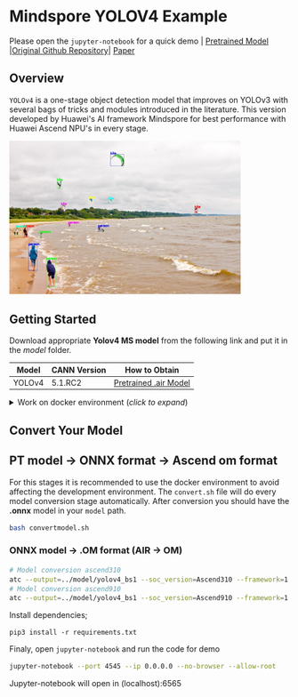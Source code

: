 # Mindspore YOLOV4 Example

Please open the `jupyter-notebook` for a quick demo | [Pretrained Model](https://www.mindspore.cn/resources/hub/details/en?MindSpore/1.8/yolov4_coco2017) |[Original Github Repository](https://github.com/AlexeyAB/darknet)| [Paper](https://arxiv.org/abs/2004.10934)

## Overview

`YOLOv4` is a one-stage object detection model that improves on YOLOv3 with several bags of tricks and modules introduced in the literature. This version developed by Huawei's AI framework Mindspore for best performance with Huawei Ascend NPU's in every stage.

<img alt="teaser" src="./out/out_test.jpg" width=416>

## Getting Started

Download appropriate **Yolov4 MS model** from the following link and put it in the _model_ folder. 

| **Model** | **CANN Version** | **How to Obtain** |
|---|---|---|
| YOLOv4 | 5.1.RC2 | [Pretrained .air Model](https://www.mindspore.cn/resources/hub/details/en?MindSpore/1.8/yolov4_coco2017) |

<details> <summary> Work on docker environment (<i>click to expand</i>)</summary>

Start your docker environment.

```bash
sudo docker run -it -u root --rm --name mediapipeInfer -p 6565:4545 \
--device=/dev/davinci0 \
--device=/dev/davinci_manager \
--device=/dev/devmm_svm \
--device=/dev/hisi_hdc \
-v /usr/local/dcmi:/usr/local/dcmi \
-v /PATH/pyacl_samples:/workspace/pyacl_samples \
-v /usr/local/bin/npu-smi:/usr/local/bin/npu-smi \
-v /usr/local/Ascend/driver:/usr/local/Ascend/driver \
ascendhub.huawei.com/public-ascendhub/infer-modelzoo:22.0.RC2 /bin/bash
```
```bash
pip3 install --upgrade pip
pip3 install attrs numpy decorator sympy cffi pyyaml pathlib2 psutil protobuf scipy requests absl-py jupyter jupyterlab sympy
```
    
```bash
apt-get update && apt-get install -y --no-install-recommends \
        gcc \
        g++ \
        make \
        cmake \
        zlib1g \
        zlib1g-dev \
        openssl \
        libsqlite3-dev \
        libssl-dev \
        libffi-dev \
        unzip \
        pciutils \
        net-tools \
        libblas-dev \
        gfortran \
        libblas3 \
        libopenblas-dev \
        libbz2-dev \
        build-essential \
        git \
        && \
    apt-get clean && \
    rm -rf /var/lib/apt/lists/*
```
</details>


## Convert Your Model

## PT model -> ONNX format -> Ascend om format

For this stages it is recommended to use the docker environment to avoid affecting the development environment. The `convert.sh` file will do every model conversion stage automatically. After conversion you should have the **.onnx** model in your `model` path.

```bash
bash convertmodel.sh
```
### ONNX model -> .OM format  (AIR -> OM)

```bash
# Model conversion ascend310
atc --output=../model/yolov4_bs1 --soc_version=Ascend310 --framework=1 --model=./yolov4_latest.air
# Model conversion ascend910
atc --output=../model/yolov4_bs1 --soc_version=Ascend910 --framework=1 --model=./yolov4_latest.air
```

Install dependencies;
```
pip3 install -r requirements.txt
```

Finaly, open `jupyter-notebook` and run the code for demo

```bash
jupyter-notebook --port 4545 --ip 0.0.0.0 --no-browser --allow-root
```

Jupyter-notebook will open in (localhost):6565